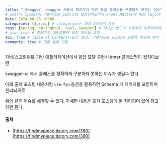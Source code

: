 ```yaml
---
title: "[Swagger] swagger 사용시 패키지가 다른 동일 클래스를 구별하지 못하는 이슈"
# post의 layout이 기본적으로 post으로 설정되어있어서 Front Matter에 따로 layout변수를 만들어 주지 않아도 된다.
date: 2024-08-26 +0800
categories: [Spring] # categories는 최대 2개까지 가능
tags: [spring, springboot, oas3, swagger] # TAG는 반드시 소문자로 이루어져야함, 0~무한개까지 지정 가능
# pin: true # 홈페이지 메인화면에 특정 게시물 고정
toc: true # Table Of Content(TOC) 옵션, 기본적으로 포스트의 오른쪽 패널에 위치
comments: true # 댓글 유무 지정
---
```


자바/스프링부트 기반 애플리케이션에서 응답 모델 구현시 inner 클래스명이 겹치다보면

swagger-ui 에서 클래스를 정확하게 구분하지 못하는 이슈가 생길수 있다.

아래 출처 포스팅 내용처럼 `use-fqn` 옵션을 활용하면 Schema 가 패키지를 포함하여 관리되므로

위와 같은 이슈를 해결할 수 있다. 자세한 내용은 출처 포스팅에 잘 정리되어 있어 참고하면 된다.

#### 출처
- [https://findmypiece.tistory.com/360](https://findmypiece.tistory.com/360)
